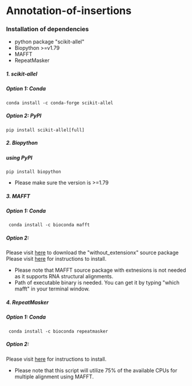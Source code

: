 # Annotation-of-insertions
### Installation of dependencies
* python package "scikit-allel"
* Biopython >=v1.79
* MAFFT
* RepeatMasker
##### 1. _scikit-allel_
##### Option 1: Conda 
```
conda install -c conda-forge scikit-allel
```
##### Option 2: PyPI 
```
pip install scikit-allel[full]
```
##### 2. _Biopython_
##### using PyPI
```
pip install biopython
```
* Please make sure the version is >=1.79 
##### 3. _MAFFT_
##### Option 1: Conda 
```
 conda install -c bioconda mafft
 ```
##### Option 2: 
Please visit [here](https://mafft.cbrc.jp/alignment/software/source.html) to download the "without_extensionx" source package 
Please visit [here](https://mafft.cbrc.jp/alignment/software/installation_without_root.html) for instructions to install.
* Please note that MAFFT source package with extnesions is not needed as it supports RNA structural alignments. 
* Path of executable binary is needed. You can get it by typing "which mafft" in your terminal window. 
##### 4. _RepeatMasker_
##### Option 1: Conda 
```
 conda install -c bioconda repeatmasker
```
##### Option 2: 
Please visit [here](https://www.repeatmasker.org/RepeatMasker/) for instructions to install.

* Please note that this script will utilize 75% of the available CPUs for multiple alignment using MAFFT.

